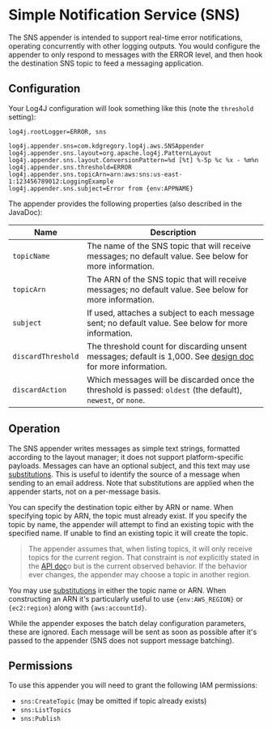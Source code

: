 # Simple Notification Service (SNS)

The SNS appender is intended to support real-time error notifications, operating concurrently
with other logging outputs. You would configure the appender to only respond to messages with
the ERROR level, and then hook the destination SNS topic to feed a messaging application.


## Configuration

Your Log4J configuration will look something like this (note the `threshold` setting):

    log4j.rootLogger=ERROR, sns

    log4j.appender.sns=com.kdgregory.log4j.aws.SNSAppender
    log4j.appender.sns.layout=org.apache.log4j.PatternLayout
    log4j.appender.sns.layout.ConversionPattern=%d [%t] %-5p %c %x - %m%n
    log4j.appender.sns.threshold=ERROR
    log4j.appender.sns.topicArn=arn:aws:sns:us-east-1:123456789012:LoggingExample
    log4j.appender.sns.subject=Error from {env:APPNAME}


The appender provides the following properties (also described in the JavaDoc):

Name                | Description
--------------------|----------------------------------------------------------------
`topicName`         | The name of the SNS topic that will receive messages; no default value. See below for more information.
`topicArn`          | The ARN of the SNS topic that will receive messages; no default value. See below for more information.
`subject`           | If used, attaches a subject to each message sent; no default value. See below for more information.
`discardThreshold`  | The threshold count for discarding unsent messages; default is 1,000. See [design doc](design.md#message-discard) for more information.
`discardAction`     | Which messages will be discarded once the threshold is passed: `oldest` (the default), `newest`, or `none`.


## Operation

The SNS appender writes messages as simple text strings, formatted according to the layout manager;
it does not support platform-specific payloads. Messages can have an optional subject, and this text
may use [substitutions](substitutions.md). This is useful to identify the source of a message when
sending to an email address. Note that substitutions are applied when the appender starts, not on a
per-message basis.

You can specify the destination topic either by ARN or name. When specifying topic by ARN, the topic
must already exist. If you specify the topic by name, the appender will attempt to find an existing
topic with the specified name. If unable to find an existing topic it will create the topic.

> The appender assumes that, when listing topics, it will only receive topics for the current region.
  That constraint is _not_ explicitly stated in the [API doc](http://docs.aws.amazon.com/sns/latest/api/API_ListTopics.html)o
  but is the current observed behavior. If the behavior ever changes, the appender may choose a topic
  in another region.

You may use [substitutions](substitutions.md) in either the topic name or ARN. When constructing an
ARN it's particularly useful to use `{env:AWS_REGION}` or `{ec2:region}` along with `{aws:accountId}`.

While the appender exposes the batch delay configuration parameters, these are ignored. Each message
will be sent as soon as possible after it's passed to the appender (SNS does not support message batching).


## Permissions

To use this appender you will need to grant the following IAM permissions:

* `sns:CreateTopic` (may be omitted if topic already exists)
* `sns:ListTopics`
* `sns:Publish`
